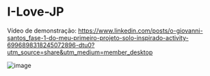 # I-Love-JP

Vídeo de demonstração: https://www.linkedin.com/posts/o-giovanni-santos_fase-1-do-meu-primeiro-projeto-solo-inspirado-activity-6996898318245072896-dtu0?utm_source=share&utm_medium=member_desktop

![image](https://user-images.githubusercontent.com/115193826/233491276-970a67e0-c7b4-493a-b297-0380e9c18304.png)
